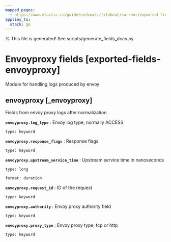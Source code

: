 ```yaml
---
mapped_pages:
  - https://www.elastic.co/guide/en/beats/filebeat/current/exported-fields-envoyproxy.html
applies_to:
  stack: ga
---
```


% This file is generated! See scripts/generate_fields_docs.py

# Envoyproxy fields [exported-fields-envoyproxy]

Module for handling logs produced by envoy

## envoyproxy [_envoyproxy]

Fields from envoy proxy logs after normalization

**`envoyproxy.log_type`**
:   Envoy log type, normally ACCESS

    type: keyword


**`envoyproxy.response_flags`**
:   Response flags

    type: keyword


**`envoyproxy.upstream_service_time`**
:   Upstream service time in nanoseconds

    type: long

    format: duration


**`envoyproxy.request_id`**
:   ID of the request

    type: keyword


**`envoyproxy.authority`**
:   Envoy proxy authority field

    type: keyword


**`envoyproxy.proxy_type`**
:   Envoy proxy type, tcp or http

    type: keyword


